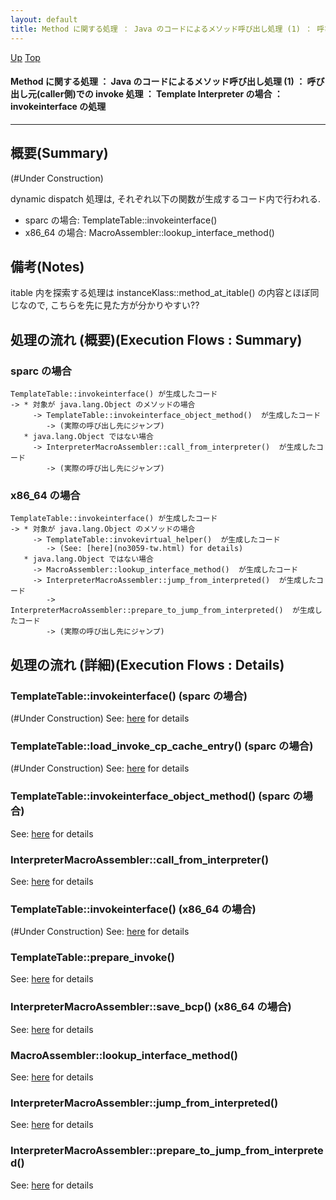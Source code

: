 ```yaml
---
layout: default
title: Method に関する処理 ： Java のコードによるメソッド呼び出し処理 (1) ： 呼び出し元(caller側)での invoke 処理 ： Template Interpreter の場合 ： invokeinterface の処理  
---
```

[Up](nolikc3vKY.html) [Top](../index.html)

#### Method に関する処理 ： Java のコードによるメソッド呼び出し処理 (1) ： 呼び出し元(caller側)での invoke 処理 ： Template Interpreter の場合 ： invokeinterface の処理  

--- 
## 概要(Summary)
(#Under Construction)


dynamic dispatch 処理は, それぞれ以下の関数が生成するコード内で行われる.

* sparc の場合: TemplateTable::invokeinterface()
* x86_64 の場合: MacroAssembler::lookup_interface_method()

## 備考(Notes)
itable 内を探索する処理は instanceKlass::method_at_itable() の内容とほぼ同じなので,
こちらを先に見た方が分かりやすい??


## 処理の流れ (概要)(Execution Flows : Summary)
### sparc の場合
```
TemplateTable::invokeinterface() が生成したコード
-> * 対象が java.lang.Object のメソッドの場合
     -> TemplateTable::invokeinterface_object_method()  が生成したコード
        -> (実際の呼び出し先にジャンプ)
   * java.lang.Object ではない場合
     -> InterpreterMacroAssembler::call_from_interpreter()  が生成したコード
        -> (実際の呼び出し先にジャンプ)
```

### x86_64 の場合
```
TemplateTable::invokeinterface() が生成したコード
-> * 対象が java.lang.Object のメソッドの場合
     -> TemplateTable::invokevirtual_helper()  が生成したコード
        -> (See: [here](no3059-tw.html) for details)
   * java.lang.Object ではない場合
     -> MacroAssembler::lookup_interface_method()  が生成したコード
     -> InterpreterMacroAssembler::jump_from_interpreted()  が生成したコード
        -> InterpreterMacroAssembler::prepare_to_jump_from_interpreted()  が生成したコード
        -> (実際の呼び出し先にジャンプ)
```


## 処理の流れ (詳細)(Execution Flows : Details)
### TemplateTable::invokeinterface() (sparc の場合)
(#Under Construction)
See: [here](no3059sQf.html) for details
### TemplateTable::load_invoke_cp_cache_entry() (sparc の場合)
(#Under Construction)
See: [here](no3059ExF.html) for details
### TemplateTable::invokeinterface_object_method() (sparc の場合)
See: [here](no3059Tvx.html) for details
### InterpreterMacroAssembler::call_from_interpreter()
See: [here](no3059R7L.html) for details

### TemplateTable::invokeinterface() (x86_64 の場合)
(#Under Construction)
See: [here](no30595al.html) for details
### TemplateTable::prepare_invoke()
See: [here](no3059Fkk.html) for details
### InterpreterMacroAssembler::save_bcp() (x86_64 の場合)
See: [here](no3059Suq.html) for details
### MacroAssembler::lookup_interface_method()
See: [here](no3059Glr.html) for details
### InterpreterMacroAssembler::jump_from_interpreted()
See: [here](no3059eMG.html) for details
### InterpreterMacroAssembler::prepare_to_jump_from_interpreted()
See: [here](no3059rWM.html) for details






